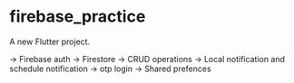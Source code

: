 # firebase_practice

A new Flutter project.

-> Firebase auth
-> Firestore
-> CRUD operations
-> Local notification and schedule notification
-> otp login
-> Shared prefences
